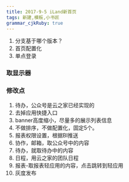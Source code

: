 ```yaml
---
title: 2017-9-5 iLand新首页
tags: 新建,模板,小书匠
grammar_cjkRuby: true
---
```



1. 分支基于哪个版本？
2. 首页配置化
3. 单点登录
### 取显示器
### 修改点
1. 待办，公众号是云之家已经实现的
2. 去掉应用快捷入口
3. banner高度缩小，尽量多的展示列表信息
4. 不做排序，不做配置化，固定5个。
5. 报表权限设置，根据BI推送
6. 协作，邮箱，取公众号中的内容
7. 待办，就取待办中的内容
8. 日程，用云之家的团队日程
9. 报表-取报表轻应用的内容，点击跳转到轻应用
10. 灰度发布